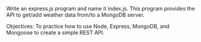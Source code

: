 Write an express.js program and name it index.js. This program provides the API to get/add weather data from/to a MongoDB server.

Objectives: To practice how to use Node, Express, MongoDB, and Mongoose to create a simple REST API.